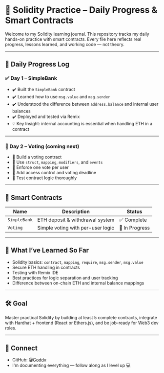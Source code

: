 # 🔧 Solidity Practice – Daily Progress & Smart Contracts

Welcome to my Solidity learning journal. This repository tracks my daily hands-on practice with smart contracts. Every file here reflects real progress, lessons learned, and working code — not theory.

---

## 📅 Daily Progress Log

### ✅ Day 1 – SimpleBank
- ✔️ Built the `SimpleBank` contract
- ✔️ Learned how to use `msg.value` and `msg.sender`
- ✔️ Understood the difference between `address.balance` and internal user balances
- ✔️ Deployed and tested via Remix
- 💡 Key Insight: internal accounting is essential when handling ETH in a contract

---

### 🔄 Day 2 – Voting (coming next)
- 🔲 Build a voting contract
- 🔲 Use `struct`, `mapping`, `modifiers`, and `events`
- 🔲 Enforce one vote per user
- 🔲 Add access control and voting deadline
- 🔲 Test contract logic thoroughly

---

## 📂 Smart Contracts

| Name         | Description                         | Status       |
|--------------|-------------------------------------|--------------|
| `SimpleBank` | ETH deposit & withdrawal system     | ✅ Complete  |
| `Voting`     | Simple voting with per-user logic   | 🔄 In Progress |

---

## 🧠 What I’ve Learned So Far

- Solidity basics: `contract`, `mapping`, `require`, `msg.sender`, `msg.value`
- Secure ETH handling in contracts
- Testing with Remix IDE
- Best practices for logic separation and user tracking
- Difference between on-chain ETH and internal balance mappings

---

## 🛠️ Goal

Master practical Solidity by building at least 5 complete contracts, integrate with Hardhat + frontend (React or Ethers.js), and be job-ready for Web3 dev roles.

---

## 🔗 Connect

- GitHub: [@Goddv](https://github.com/Goddv)
- I'm documenting everything — follow along as I level up 💻